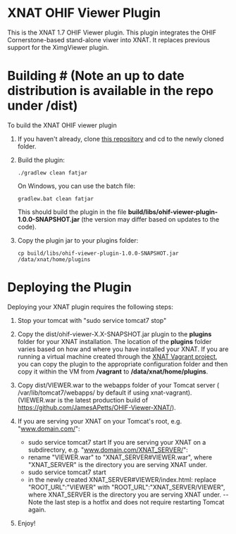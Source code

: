 # XNAT OHIF Viewer Plugin #

This is the XNAT 1.7 OHIF Viewer plugin. This plugin integrates the OHIF Cornerstone-based stand-alone viwer into
XNAT. It replaces previous support for the XimgViewer plugin.

# Building # (Note an up to date distribution is available in the repo under /dist)

To build the XNAT OHIF viewer plugin

1. If you haven't already, clone [this repository](https://bitbucket.org/xnatx/ohif-viewer-plugin.git) and cd to the newly cloned folder.

1. Build the plugin:

    `./gradlew clean fatjar` 
    
    On Windows, you can use the batch file:
    
    `gradlew.bat clean fatjar`
    
    This should build the plugin in the file **build/libs/ohif-viewer-plugin-1.0.0-SNAPSHOT.jar** 
    (the version may differ based on updates to the code).
    
1. Copy the plugin jar to your plugins folder: 

    `cp build/libs/ohif-viewer-plugin-1.0.0-SNAPSHOT.jar /data/xnat/home/plugins`

# Deploying the Plugin #

Deploying your XNAT plugin requires the following steps:

1) Stop your tomcat with "sudo service tomcat7 stop"

2) Copy the dist/ohif-viewer-X.X-SNAPSHOT.jar plugin to the **plugins** folder for your XNAT installation. The location of the 
**plugins** folder varies based on how and where you have installed your XNAT. If you are running 
a virtual machine created through the [XNAT Vagrant project](https://bitbucket/xnatdev/xnat-vagrant.git),
you can copy the plugin to the appropriate configuration folder and then copy it within the VM from 
**/vagrant** to **/data/xnat/home/plugins**.

3) Copy dist/VIEWER.war to the webapps folder of your Tomcat server ( /var/lib/tomcat7/webapps/ by default if using xnat-vagrant).
   (VIEWER.war is the latest production build of https://github.com/JamesAPetts/OHIF-Viewer-XNAT/).

4) If you are serving your XNAT on your Tomcat's root, e.g. "www.domain.com/":
	- sudo service tomcat7 start
   If you are serving your XNAT on a subdirectory, e.g. "www.domain.com/XNAT_SERVER/":
	- rename "VIEWER.war" to "XNAT_SERVER#VIEWER.war", where "XNAT_SERVER" is the directory you are serving XNAT under.
	- sudo service tomcat7 start
	- in the newly created XNAT_SERVER#VIEWER/index.html: replace "ROOT_URL":"VIEWER" with "ROOT_URL":"XNAT_SERVER/VIEWER", where XNAT_SERVER is the directory you are serving XNAT under.
	-- Note the last step is a hotfix and does not require restarting Tomcat again.

5) Enjoy!  

